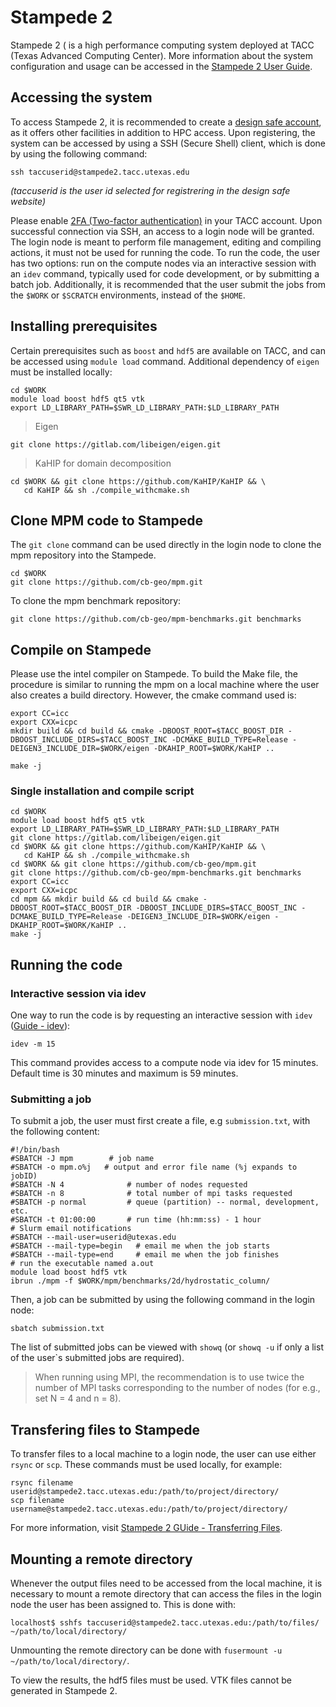 # Stampede 2

Stampede 2 ( is a high performance computing system deployed at TACC (Texas Advanced Computing Center). More information about the system configuration and usage can be accessed in the [Stampede 2 User Guide](https://portal.tacc.utexas.edu/user-guides/lonestar5).

## Accessing the system

To access Stampede 2, it is recommended to create a [design safe account](https://www.designsafe-ci.org/account/register/), as it offers other facilities in addition to HPC access. Upon registering, the system can be accessed by using a SSH (Secure Shell) client, which is done by using the following command:


```shell
ssh taccuserid@stampede2.tacc.utexas.edu
```

*(taccuserid is the user id selected for registrering in the design safe website)*

Please enable [2FA (Two-factor authentication)](https://portal.tacc.utexas.edu/tutorials/multifactor-authentication) in your TACC account. Upon successful connection via SSH, an access to a login node will be granted. The login node is meant to perform file management, editing and compiling actions, it must not be used for running the code. To run the code, the user has two options: run on the compute nodes via an interactive session with an `idev` command, typically used for code development, or by submitting a batch job. Additionally, it is recommended that the user submit the jobs from the `$WORK` or `$SCRATCH` environments, instead of the `$HOME`.

## Installing prerequisites

Certain prerequisites such as `boost` and `hdf5` are available on TACC, and can be accessed using `module load` command. Additional dependency of `eigen` must be installed locally:


```shell
cd $WORK
module load boost hdf5 qt5 vtk
export LD_LIBRARY_PATH=$SWR_LD_LIBRARY_PATH:$LD_LIBRARY_PATH
```

> Eigen

```shell
git clone https://gitlab.com/libeigen/eigen.git
```

> KaHIP for domain decomposition

```shell
cd $WORK && git clone https://github.com/KaHIP/KaHIP && \
   cd KaHIP && sh ./compile_withcmake.sh
```

## Clone MPM code to Stampede

The `git clone` command can be used directly in the login node to clone the mpm repository into the Stampede.

```shell
cd $WORK
git clone https://github.com/cb-geo/mpm.git
```

To clone the mpm benchmark repository:

```shell
git clone https://github.com/cb-geo/mpm-benchmarks.git benchmarks
```


## Compile on Stampede

Please use the intel compiler on Stampede. To build the Make file, the procedure is similar to running the mpm on a local machine where the user also creates a build directory. However, the cmake command used is:

```shell
export CC=icc
export CXX=icpc
mkdir build && cd build && cmake -DBOOST_ROOT=$TACC_BOOST_DIR -DBOOST_INCLUDE_DIRS=$TACC_BOOST_INC -DCMAKE_BUILD_TYPE=Release -DEIGEN3_INCLUDE_DIR=$WORK/eigen -DKAHIP_ROOT=$WORK/KaHIP ..

make -j
```

### Single installation and compile script
```shell
cd $WORK
module load boost hdf5 qt5 vtk
export LD_LIBRARY_PATH=$SWR_LD_LIBRARY_PATH:$LD_LIBRARY_PATH
git clone https://gitlab.com/libeigen/eigen.git
cd $WORK && git clone https://github.com/KaHIP/KaHIP && \
   cd KaHIP && sh ./compile_withcmake.sh
cd $WORK && git clone https://github.com/cb-geo/mpm.git
git clone https://github.com/cb-geo/mpm-benchmarks.git benchmarks
export CC=icc
export CXX=icpc
cd mpm && mkdir build && cd build && cmake -DBOOST_ROOT=$TACC_BOOST_DIR -DBOOST_INCLUDE_DIRS=$TACC_BOOST_INC -DCMAKE_BUILD_TYPE=Release -DEIGEN3_INCLUDE_DIR=$WORK/eigen -DKAHIP_ROOT=$WORK/KaHIP ..
make -j
```   



## Running the code

### Interactive session via idev

One way to run the code is by requesting an interactive session with `idev` ([Guide - idev](https://portal.tacc.utexas.edu/user-guides/lonestar5#running-idev)):

```shell
idev -m 15
```

This command provides access to a compute node via idev for 15 minutes. Default time is 30  minutes and maximum is 59 minutes.

### Submitting a job

To submit a job, the user must first create a file, e.g `submission.txt`, with the following content:

```
#!/bin/bash
#SBATCH -J mpm        # job name
#SBATCH -o mpm.o%j   # output and error file name (%j expands to jobID)
#SBATCH -N 4              # number of nodes requested
#SBATCH -n 8              # total number of mpi tasks requested
#SBATCH -p normal         # queue (partition) -- normal, development, etc.
#SBATCH -t 01:00:00       # run time (hh:mm:ss) - 1 hour
# Slurm email notifications
#SBATCH --mail-user=userid@utexas.edu
#SBATCH --mail-type=begin   # email me when the job starts
#SBATCH --mail-type=end     # email me when the job finishes
# run the executable named a.out
module load boost hdf5 vtk
ibrun ./mpm -f $WORK/mpm/benchmarks/2d/hydrostatic_column/
```

Then, a job can be submitted by using the following command in the login node:

```shell
sbatch submission.txt
```

The list of submitted jobs can be viewed with `showq` (or `showq -u` if only a list of the user`s submitted jobs are required).

> When running using MPI, the recommendation is to use twice the number of MPI tasks corresponding to the number of nodes (for e.g., set N = 4 and n = 8).

## Transfering files to Stampede

To transfer files to a local machine to a login node, the user can use either `rsync` or `scp`. These commands must be used locally, for example:

```shell
rsync filename userid@stampede2.tacc.utexas.edu:/path/to/project/directory/
scp filename username@stampede2.tacc.utexas.edu:/path/to/project/directory/
```

For more information, visit [Stampede 2 GUide - Transferring Files](https://portal.tacc.utexas.edu/user-guides/stampede2#transferring-files).

## Mounting a remote directory

Whenever the output files need to be accessed from the local machine, it is necessary to mount a remote directory that can access the files in the login node the user has been assigned to. This is done with:

```shell
localhost$ sshfs taccuserid@stampede2.tacc.utexas.edu:/path/to/files/ ~/path/to/local/directory/
```

Unmounting the remote directory can be done with `fusermount -u ~/path/to/local/directory/`.

<aside class="notice">
To view the results, the hdf5 files must be used. VTK files cannot be generated in Stampede 2. 
</aside>
